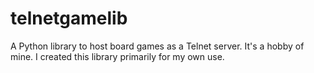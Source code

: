# telnetgamelib
A Python library to host board games as a Telnet server.  It's a hobby of mine.  I created this library primarily for my own use.
